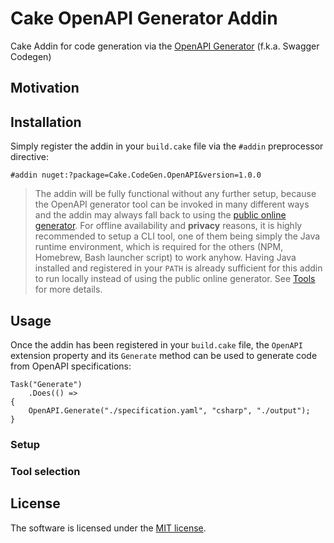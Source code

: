 # Cake OpenAPI Generator Addin
Cake Addin for code generation via the [OpenAPI Generator](https://openapi-generator.tech/) (f.k.a. Swagger Codegen)

## Motivation

## Installation
Simply register the addin in your `build.cake` file via the `#addin` preprocessor directive:

    #addin nuget:?package=Cake.CodeGen.OpenAPI&version=1.0.0

> The addin will be fully functional without any further setup, because the OpenAPI generator tool can be invoked in many different ways and the addin may always fall back to using the [public online generator](https://openapi-generator.tech/docs/online). For offline availability and **privacy** reasons, it is highly recommended to setup a CLI tool, one of them being simply the Java runtime environment, which is required for the others (NPM, Homebrew, Bash launcher script) to work anyhow. Having Java installed and registered in your `PATH` is already sufficient for this addin to run locally instead of using the public online generator. See [Tools](#tool-selection) for more details.

## Usage
Once the addin has been registered in your `build.cake` file, the `OpenAPI` extension property and its `Generate` method can be used to generate code from OpenAPI specifications:

    Task("Generate")
        .Does(() =>
    {
        OpenAPI.Generate("./specification.yaml", "csharp", "./output");
    }

### Setup

### Tool selection

## License
The software is licensed under the [MIT license](https://github.com/lukoerfer/cake-openapi/blob/master/LICENSE).
